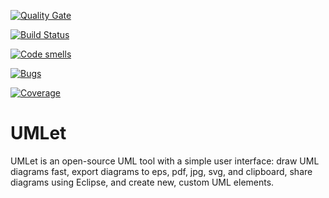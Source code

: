 [![Quality Gate](https://sonarcloud.io/api/badges/gate?key=808e864843a06033b8ceb6e815be23229e7387ba)](https://sonarcloud.io/dashboard?id=com.umlet%3Aumlet-parent)

[![Build Status](https://api.travis-ci.org/Buggyy/umlet-asv.svg?branch=master)](https://travis-ci.org/Buggyy/umlet-asv)

[![Code smells](https://sonarcloud.io/api/badges/measure?key=buggyy-github&metric=code_smells)](https://sonarcloud.io/component_measures?id=buggyy-github&metric=code_smells)

[![Bugs](https://sonarcloud.io/api/badges/measure?key=buggyy-github&metric=bugs)](https://sonarcloud.io/component_measures?id=buggyy-github&metric=bugs)

[![Coverage](https://sonarcloud.io/api/badges/measure?key=buggyy-github&metric=coverage)](https://sonarcloud.io/component_measures?id=buggyy-github&metric=coverage)

# UMLet
UMLet is an open-source UML tool with a simple user interface: draw UML diagrams fast, export diagrams to eps, pdf, jpg, svg, and clipboard, share diagrams using Eclipse, and create new, custom UML elements. 

